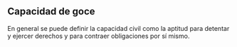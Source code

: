 ## Capacidad de goce

En general se puede definir la capacidad civil como la aptitud para detentar y ejercer derechos y para contraer obligaciones por sí mismo.